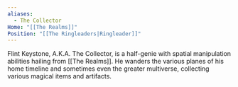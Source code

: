 ```yaml
---
aliases:
  - The Collector
Home: "[[The Realms]]"
Position: "[[The Ringleaders|Ringleader]]"
---
```

Flint Keystone, A.K.A. The Collector, is a half-genie with spatial manipulation abilities hailing from [[The Realms]]. He wanders the various planes of his home timeline and sometimes even the greater multiverse, collecting various magical items and artifacts.